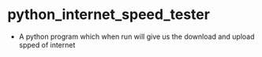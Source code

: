 # python_internet_speed_tester
* A python program which when run will give us the download and upload spped of internet
